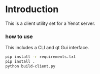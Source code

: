 # Introduction #

This is a client utility set for a Yenot server.

### how to use ###

This includes a CLI and qt Gui interface.

```bash
pip install -r requirements.txt
pip install .
python build-client.py
```
